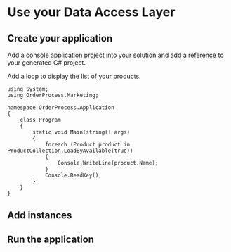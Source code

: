 # Use your Data Access Layer

## Create your application

Add a console application project into your solution and add a reference to your generated C# project.



Add a loop to display the list of your products.

    using System;
    using OrderProcess.Marketing;
    
    namespace OrderProcess.Application
    {
        class Program
        {
            static void Main(string[] args)
            {
                foreach (Product product in ProductCollection.LoadByAvailable(true))
                {
                    Console.WriteLine(product.Name);
                }
                Console.ReadKey();
            }
        }
    }





## Add instances



## Run the application

